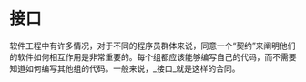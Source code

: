 # 接口

软件工程中有许多情况，对于不同的程序员群体来说，同意一个“契约”来阐明他们的软件如何相互作用是非常重要的。每个组都应该能够编写自己的代码，而不需要知道如何编写其他组的代码。一般来说，_接口_就是这样的合同。